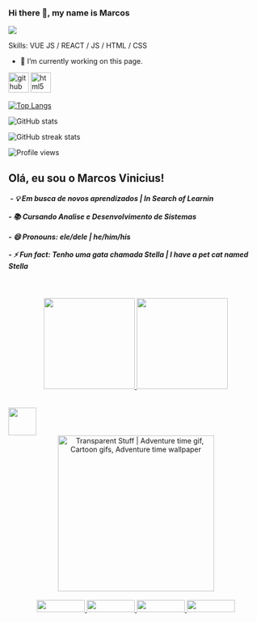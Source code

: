 ### Hi there 👋, my name is Marcos
![](https://i.ibb.co/v3TYfQp/Hello-DEV.png)


Skills: VUE JS / REACT / JS / HTML / CSS

- 🔭 I’m currently working on this page. 


[<img src='https://cdn.jsdelivr.net/npm/simple-icons@3.0.1/icons/github.svg' alt='github' height='40'>](https://github.com/viniknoxville)  [<img src='https://cdn.jsdelivr.net/npm/simple-icons@3.0.1/icons/html5.svg' alt='html5' height='40'>](i)  

[![Top Langs](https://github-readme-stats.vercel.app/api/top-langs/?username=viniknoxville)](https://github.com/anuraghazra/github-readme-stats)

![GitHub stats](https://github-readme-stats.vercel.app/api?username=viniknoxville&show_icons=true&count_private=true)  

![GitHub streak stats](https://github-readme-streak-stats.herokuapp.com/?user=viniknoxville)  

![Profile views](https://gpvc.arturio.dev/viniknoxville)  

## Olá, eu sou o Marcos Vinicius!

<h5>&nbsp;- 💡 Em busca de novos aprendizados | In Search of Learnin<br />
<br />  - 📚 Cursando Analise e Desenvolvimento de Sistemas<br />
<br />- 😄 Pronouns: ele/dele | he/him/his<br />
<br />- ⚡ Fun fact: Tenho uma gata chamada Stella | I have a pet cat named Stella</h5>
<p>&nbsp;</p>

<div align="center">
<a href="https://github.com/viniknoxville"> 
<img src="https://github-readme-stats.vercel.app/api?username=viniknoxville&amp;show_icons=true&amp;theme=yeblu&amp;include_all_commits=true&amp;count_private=true" height="180em" /> 
<img src="https://github-readme-stats.vercel.app/api/top-langs/?username=viniknoxville&amp;layout=compact&amp;langs_count=7&amp;theme=yeblu" height="180em" /></a></div>

<div align="center">&nbsp;</div>
<div align="center">&nbsp;</div>

<div><img src="https://cdn.jsdelivr.net/gh/devicons/devicon/icons/java/java-original-wordmark.svg" width="55" height="55" /></div>

<div align="center">
<img class="n3VNCb" style="width: 309px; height: 309px; margin: 0px;" src="https://i.pinimg.com/originals/e5/93/ab/e593ab0589d5f1b389e4dfbcce2bce20.gif" alt="Transparent Stuff | Adventure time gif, Cartoon gifs, Adventure time  wallpaper" data-noaft="1" />
</div>
<div align="center">&nbsp;</div>

<div align="center">
<a href="https://www.linkedin.com/in/marcosvsribeiro/" target="_blank"><img src="https://img.shields.io/badge/-LinkedIn-%230077B5?style=for-the-badge&amp;logo=linkedin&amp;logoColor=white" width="95" height="24" /> </a> 
<a href="https://www.instagram.com/viniknoxville/" target="_blank"><img src="https://img.shields.io/badge/-Instagram-%23E4405F?style=for-the-badge&amp;logo=instagram&amp;logoColor=white" width="95" height="24" /> </a> 
<a href="https://open.spotify.com/user/12179617072?si=k1glThkqREOUUwSlY_1wKA&amp;utm_source=copy-link&amp;dl_branch=1" target="_blank"><img src="https://img.shields.io/badge/Spotify-1ED760?&amp;style=for-the-badge&amp;logo=spotify&amp;logoColor=white" width="95" height="24" /> </a> 
<a href="mailto:ass.marcosribeiro@gmail.com"><img src="https://img.shields.io/badge/Gmail-D14836?style=for-the-badge&amp;logo=gmail&amp;logoColor=white" width="95" height="24" /></a></div>
<div align="center">&nbsp;</div>


   
 
